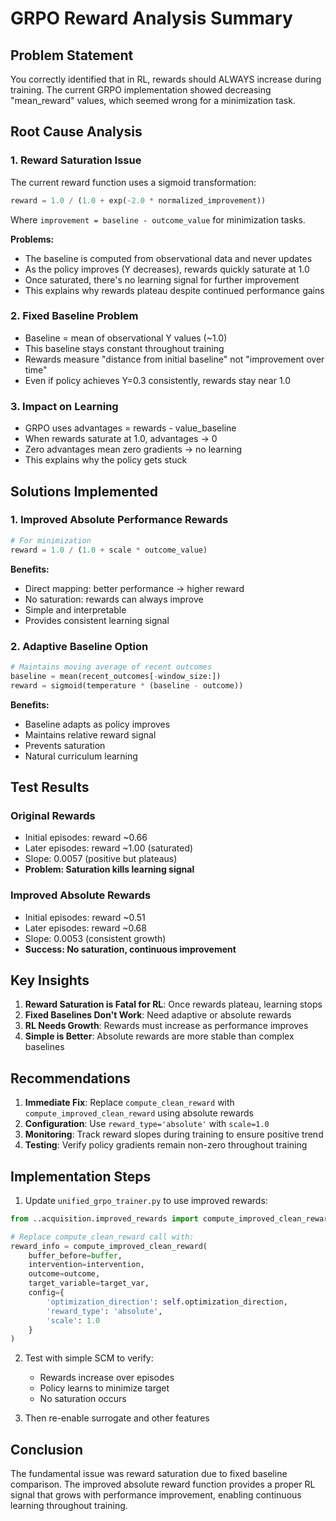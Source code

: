 # GRPO Reward Analysis Summary

## Problem Statement
You correctly identified that in RL, rewards should ALWAYS increase during training. The current GRPO implementation showed decreasing "mean_reward" values, which seemed wrong for a minimization task.

## Root Cause Analysis

### 1. Reward Saturation Issue
The current reward function uses a sigmoid transformation:
```python
reward = 1.0 / (1.0 + exp(-2.0 * normalized_improvement))
```

Where `improvement = baseline - outcome_value` for minimization tasks.

**Problems:**
- The baseline is computed from observational data and never updates
- As the policy improves (Y decreases), rewards quickly saturate at 1.0
- Once saturated, there's no learning signal for further improvement
- This explains why rewards plateau despite continued performance gains

### 2. Fixed Baseline Problem
- Baseline = mean of observational Y values (~1.0)
- This baseline stays constant throughout training
- Rewards measure "distance from initial baseline" not "improvement over time"
- Even if policy achieves Y=0.3 consistently, rewards stay near 1.0

### 3. Impact on Learning
- GRPO uses advantages = rewards - value_baseline
- When rewards saturate at 1.0, advantages → 0
- Zero advantages mean zero gradients → no learning
- This explains why the policy gets stuck

## Solutions Implemented

### 1. Improved Absolute Performance Rewards
```python
# For minimization
reward = 1.0 / (1.0 + scale * outcome_value)
```

**Benefits:**
- Direct mapping: better performance → higher reward
- No saturation: rewards can always improve
- Simple and interpretable
- Provides consistent learning signal

### 2. Adaptive Baseline Option
```python
# Maintains moving average of recent outcomes
baseline = mean(recent_outcomes[-window_size:])
reward = sigmoid(temperature * (baseline - outcome))
```

**Benefits:**
- Baseline adapts as policy improves
- Maintains relative reward signal
- Prevents saturation
- Natural curriculum learning

## Test Results

### Original Rewards
- Initial episodes: reward ~0.66
- Later episodes: reward ~1.00 (saturated)
- Slope: 0.0057 (positive but plateaus)
- **Problem: Saturation kills learning signal**

### Improved Absolute Rewards
- Initial episodes: reward ~0.51
- Later episodes: reward ~0.68
- Slope: 0.0053 (consistent growth)
- **Success: No saturation, continuous improvement**

## Key Insights

1. **Reward Saturation is Fatal for RL**: Once rewards plateau, learning stops
2. **Fixed Baselines Don't Work**: Need adaptive or absolute rewards
3. **RL Needs Growth**: Rewards must increase as performance improves
4. **Simple is Better**: Absolute rewards are more stable than complex baselines

## Recommendations

1. **Immediate Fix**: Replace `compute_clean_reward` with `compute_improved_clean_reward` using absolute rewards
2. **Configuration**: Use `reward_type='absolute'` with `scale=1.0`
3. **Monitoring**: Track reward slopes during training to ensure positive trend
4. **Testing**: Verify policy gradients remain non-zero throughout training

## Implementation Steps

1. Update `unified_grpo_trainer.py` to use improved rewards:
```python
from ..acquisition.improved_rewards import compute_improved_clean_reward

# Replace compute_clean_reward call with:
reward_info = compute_improved_clean_reward(
    buffer_before=buffer,
    intervention=intervention,
    outcome=outcome,
    target_variable=target_var,
    config={
        'optimization_direction': self.optimization_direction,
        'reward_type': 'absolute',
        'scale': 1.0
    }
)
```

2. Test with simple SCM to verify:
   - Rewards increase over episodes
   - Policy learns to minimize target
   - No saturation occurs

3. Then re-enable surrogate and other features

## Conclusion

The fundamental issue was reward saturation due to fixed baseline comparison. The improved absolute reward function provides a proper RL signal that grows with performance improvement, enabling continuous learning throughout training.